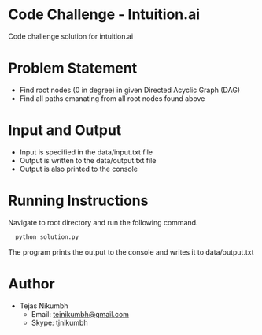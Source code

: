 # Code Challenge - Intuition.ai
Code challenge solution for intuition.ai

# Problem Statement
- Find root nodes (0 in degree) in given Directed Acyclic Graph (DAG)
- Find all paths emanating from all root nodes found above

# Input and Output
- Input is specified in the data/input.txt file
- Output is written to the data/output.txt file
- Output is also printed to the console

# Running Instructions
Navigate to root directory and run the following command.
```python
  python solution.py
```
The program prints the output to the console and writes it to data/output.txt

# Author
  - Tejas Nikumbh
    - Email: tejnikumbh@gmail.com
    - Skype: tjnikumbh
